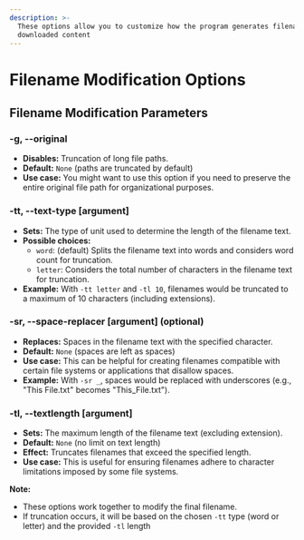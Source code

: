 ```yaml
---
description: >-
  These options allow you to customize how the program generates filenames for
  downloaded content
---
```


# Filename Modification Options

## Filename Modification Parameters

### -g, --original

* **Disables:** Truncation of long file paths.
* **Default:** `None` (paths are truncated by default)
* **Use case:** You might want to use this option if you need to preserve the entire original file path for organizational purposes.

### -tt, --text-type \[argument]

* **Sets:** The type of unit used to determine the length of the filename text.
* **Possible choices:**
  * `word`: (default) Splits the filename text into words and considers word count for truncation.
  * `letter`: Considers the total number of characters in the filename text for truncation.
* **Example:** With `-tt letter` and `-tl 10`, filenames would be truncated to a maximum of 10 characters (including extensions).

### -sr, --space-replacer \[argument] (optional)

* **Replaces:** Spaces in the filename text with the specified character.
* **Default:** `None` (spaces are left as spaces)
* **Use case:** This can be helpful for creating filenames compatible with certain file systems or applications that disallow spaces.
* **Example:** With `-sr _`, spaces would be replaced with underscores (e.g., "This File.txt" becomes "This\_File.txt").

### -tl, --textlength \[argument]

* **Sets:** The maximum length of the filename text (excluding extension).
* **Default:** `None` (no limit on text length)
* **Effect:** Truncates filenames that exceed the specified length.
* **Use case:** This is useful for ensuring filenames adhere to character limitations imposed by some file systems.

**Note:**

* These options work together to modify the final filename.
* If truncation occurs, it will be based on the chosen `-tt` type (word or letter) and the provided `-tl` length

